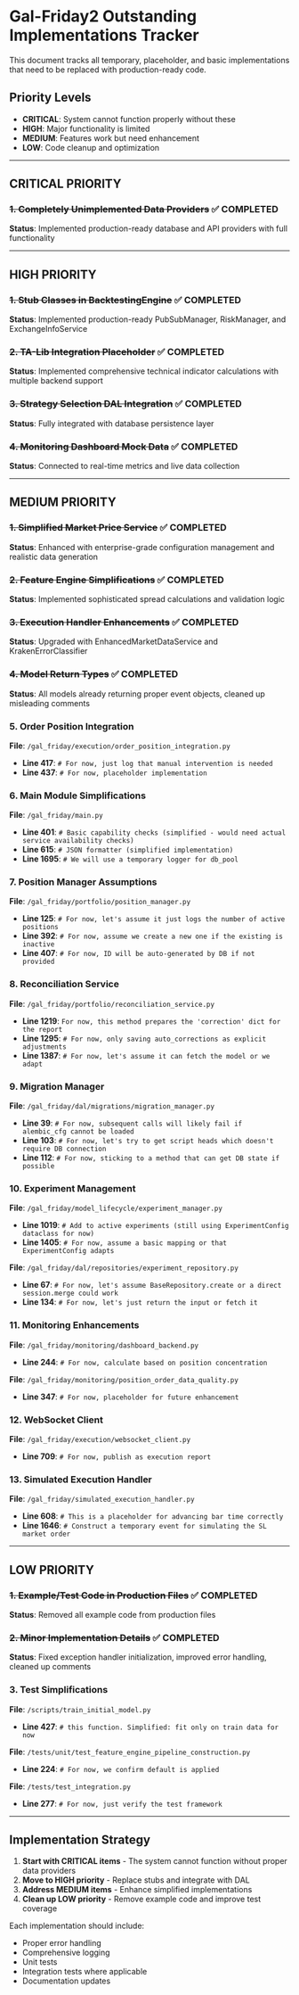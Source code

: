 
# Gal-Friday2 Outstanding Implementations Tracker

This document tracks all temporary, placeholder, and basic implementations that need to be replaced with production-ready code.

## Priority Levels
- **CRITICAL**: System cannot function properly without these
- **HIGH**: Major functionality is limited
- **MEDIUM**: Features work but need enhancement
- **LOW**: Code cleanup and optimization

---

## CRITICAL PRIORITY

### ~~1. Completely Unimplemented Data Providers~~ ✅ COMPLETED
**Status**: Implemented production-ready database and API providers with full functionality

---

## HIGH PRIORITY

### ~~1. Stub Classes in BacktestingEngine~~ ✅ COMPLETED
**Status**: Implemented production-ready PubSubManager, RiskManager, and ExchangeInfoService

### ~~2. TA-Lib Integration Placeholder~~ ✅ COMPLETED
**Status**: Implemented comprehensive technical indicator calculations with multiple backend support

### ~~3. Strategy Selection DAL Integration~~ ✅ COMPLETED
**Status**: Fully integrated with database persistence layer

### ~~4. Monitoring Dashboard Mock Data~~ ✅ COMPLETED
**Status**: Connected to real-time metrics and live data collection

---

## MEDIUM PRIORITY

### ~~1. Simplified Market Price Service~~ ✅ COMPLETED
**Status**: Enhanced with enterprise-grade configuration management and realistic data generation

### ~~2. Feature Engine Simplifications~~ ✅ COMPLETED
**Status**: Implemented sophisticated spread calculations and validation logic

### ~~3. Execution Handler Enhancements~~ ✅ COMPLETED
**Status**: Upgraded with EnhancedMarketDataService and KrakenErrorClassifier

### ~~4. Model Return Types~~ ✅ COMPLETED
**Status**: All models already returning proper event objects, cleaned up misleading comments

### 5. Order Position Integration
**File**: `/gal_friday/execution/order_position_integration.py`
- **Line 417**: `# For now, just log that manual intervention is needed`
- **Line 437**: `# For now, placeholder implementation`

### 6. Main Module Simplifications
**File**: `/gal_friday/main.py`
- **Line 401**: `# Basic capability checks (simplified - would need actual service availability checks)`
- **Line 615**: `# JSON formatter (simplified implementation)`
- **Line 1695**: `# We will use a temporary logger for db_pool`

### 7. Position Manager Assumptions
**File**: `/gal_friday/portfolio/position_manager.py`
- **Line 125**: `# For now, let's assume it just logs the number of active positions`
- **Line 392**: `# For now, assume we create a new one if the existing is inactive`
- **Line 407**: `# For now, ID will be auto-generated by DB if not provided`

### 8. Reconciliation Service
**File**: `/gal_friday/portfolio/reconciliation_service.py`
- **Line 1219**: `For now, this method prepares the 'correction' dict for the report`
- **Line 1295**: `# For now, only saving auto_corrections as explicit adjustments`
- **Line 1387**: `# For now, let's assume it can fetch the model or we adapt`

### 9. Migration Manager
**File**: `/gal_friday/dal/migrations/migration_manager.py`
- **Line 39**: `# For now, subsequent calls will likely fail if alembic_cfg cannot be loaded`
- **Line 103**: `# For now, let's try to get script heads which doesn't require DB connection`
- **Line 112**: `# For now, sticking to a method that can get DB state if possible`

### 10. Experiment Management
**File**: `/gal_friday/model_lifecycle/experiment_manager.py`
- **Line 1019**: `# Add to active experiments (still using ExperimentConfig dataclass for now)`
- **Line 1405**: `# For now, assume a basic mapping or that ExperimentConfig adapts`

**File**: `/gal_friday/dal/repositories/experiment_repository.py`
- **Line 67**: `# For now, let's assume BaseRepository.create or a direct session.merge could work`
- **Line 134**: `# For now, let's just return the input or fetch it`

### 11. Monitoring Enhancements
**File**: `/gal_friday/monitoring/dashboard_backend.py`
- **Line 244**: `# For now, calculate based on position concentration`

**File**: `/gal_friday/monitoring/position_order_data_quality.py`
- **Line 347**: `# For now, placeholder for future enhancement`

### 12. WebSocket Client
**File**: `/gal_friday/execution/websocket_client.py`
- **Line 709**: `# For now, publish as execution report`

### 13. Simulated Execution Handler
**File**: `/gal_friday/simulated_execution_handler.py`
- **Line 608**: `# This is a placeholder for advancing bar time correctly`
- **Line 1646**: `# Construct a temporary event for simulating the SL market order`

---

## LOW PRIORITY

### ~~1. Example/Test Code in Production Files~~ ✅ COMPLETED
**Status**: Removed all example code from production files

### ~~2. Minor Implementation Details~~ ✅ COMPLETED
**Status**: Fixed exception handler initialization, improved error handling, cleaned up comments

### 3. Test Simplifications
**File**: `/scripts/train_initial_model.py`
- **Line 427**: `# this function. Simplified: fit only on train data for now`

**File**: `/tests/unit/test_feature_engine_pipeline_construction.py`
- **Line 224**: `# For now, we confirm default is applied`

**File**: `/tests/test_integration.py`
- **Line 277**: `# For now, just verify the test framework`

---

## Implementation Strategy

1. **Start with CRITICAL items** - The system cannot function without proper data providers
2. **Move to HIGH priority** - Replace stubs and integrate with DAL
3. **Address MEDIUM items** - Enhance simplified implementations
4. **Clean up LOW priority** - Remove example code and improve test coverage

Each implementation should include:
- Proper error handling
- Comprehensive logging
- Unit tests
- Integration tests where applicable
- Documentation updates